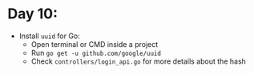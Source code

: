 # Day 10:

- Install `uuid` for Go:
    - Open terminal or CMD inside a project
    - Run `go get -u github.com/google/uuid`
    - Check `controllers/login_api.go` for more details about the hash

